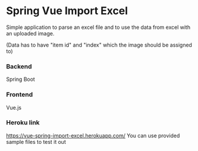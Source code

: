 # Spring Vue Import Excel
Simple application to parse an excel file and to use the data from excel with an uploaded image. 

(Data has to have "item id" and "index" which the image should be assigned to)
### Backend
Spring Boot
### Frontend
Vue.js

### Heroku link
https://vue-spring-import-excel.herokuapp.com/
You can use provided sample files to test it out

